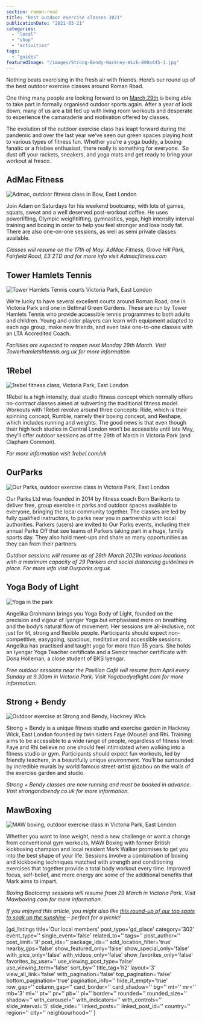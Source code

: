 ```yaml
---
section: roman-road
title: "Best outdoor exercise classes 2021"
publicationDate: "2021-03-21"
categories: 
  - "local"
  - "shop"
  - "activities"
tags: 
  - "guides"
featuredImage: "/images/Strong-Bendy-Hackney-Wick-800x445-1.jpg"
---
```


Nothing beats exercising in the fresh air with friends. Here’s our round up of the best outdoor exercise classes around Roman Road.

One thing many people are looking forward to on [March 29th](https://www.gov.uk/government/publications/covid-19-restrictions-posters-29-march-2021) is being able to take part in formally organised outdoor sports again. After a year of lock down, many of us are a bit fed up with living room workouts and desperate to experience the camaraderie and motivation offered by classes.

The evolution of the outdoor exercise class has leapt forward during the pandemic and over the last year we’ve seen our green spaces playing host to various types of fitness fun. Whether you’re a yoga buddy, a boxing fanatic or a frisbee enthusiast, there really is something for everyone.  So dust off your rackets, sneakers, and yoga mats and get ready to bring your workout al fresco. 

## AdMac Fitness

![Admac, outdoor fitness class in Bow, East London](/images/Admac-fitness-outdoor-exercise-class-1024x683.jpg)

Join Adam on Saturdays for his weekend bootcamp, with lots of games, squats, sweat and a well deserved post-workout coffee. He uses powerlifting, Olympic weightlifting, gymnastics, yoga, high intensity interval training and boxing in order to help you feel stronger and lose body fat. There are also one-on-one sessions, as well as semi private classes available.

_Classes will resume on the 17th of May. AdMac Fitness, Grove Hill Park, Fairfield Road, E3 2TD and for more info visit Admacfitness.com_

## Tower Hamlets Tennis

![Tower Hamlets Tennis courts Victoria Park, East London](/images/Tower-Hamlets-Tennis-Victoria-Park-1024x683.jpg)

We’re lucky to have several excellent courts around Roman Road, one in Victoria Park and one in Bethnal Green Gardens. These are run by Tower Hamlets Tennis who provide accessible tennis programmes to both adults and children. Young and older players can learn with equipment adapted to each age group, make new friends, and even take one-to-one classes with an LTA Accredited Coach.

_Facilities are expected to reopen next Monday 29th March. Visit Towerhamletshtennis.org.uk for more information_

## 1Rebel

![1rebel fitness class, Victoria Park, East London](/images/1rebel-victoria-park-1024x683.jpg)

1Rebel is a high intensity, dual studio fitness concept which normally offers no-contract classes aimed at subverting the traditional fitness model. Workouts with 1Rebel revolve around three concepts: Ride, which is their spinning concept, Rumble, namely their boxing concept, and Reshape, which includes running and weights. The good news is that even though their high tech studios in Central London won’t be accessible until late May, they’ll offer outdoor sessions as of the 29th of March in Victoria Park (and Clapham Common).

_For more information visit 1rebel.com/uk_

## OurParks

![Our Parks, outdoor exercise class in Victoria Park, East London](/images/Our-Parks-Victoria-Park-1024x683.jpg)

Our Parks Ltd was founded in 2014 by fitness coach Born Barikorto to deliver free, group exercise in parks and outdoor spaces available to everyone, bringing the local community together. The classes are led by fully qualified instructors, to parks near you in partnership with local authorities. Parkers (users) are invited to Our Parks events, including their annual Parks Off that see teams of Parkers taking part in a huge, family sports day. They also hold meet-ups and share as many opportunities as they can from their partners.

_Outdoor sessions will resume as of 29th March 2021in various locations with a maximum capacity of 29 Parkers and social distancing guidelines in place. For more info visit Ourparks.org.uk._

## Yoga Body of Light

![Yoga in the park](/images/angelika-yoga-victoria-park-1024x683.jpg)

Angelika Grohmann brings you Yoga Body of Light, founded on the precision and vigour of Iyengar Yoga but emphasised more on breathing and the body’s natural flow of movement. Her sessions are all-inclusive, not just for fit, strong and flexible people. Participants should expect non-competitive, easygoing, spacious, meditative and accessible sessions. Angelika has practised and taught yoga for more than 35 years. She holds an Iyengar Yoga Teacher certificate and a Senior teacher certificate with Dona Holleman, a close student of BKS Iyengar.

_Free outdoor sessions near the Pavilion Café will resume from April every Sunday at 9.30am in Victoria Park. Visit Yogabodyoflight.com for more information._

## Strong + Bendy

![Outdoor exercise at Strong and Bendy, Hackney Wick](/images/Strong-Bendy-Hackney-Wick-1024x683.jpg)

Strong + Bendy is a unique fitness studio and exercise garden in Hackney Wick, East London founded by twin sisters Faye (Mouse) and Rhi. Training aims to be accessible to a wide range of people, regardless of fitness level: Faye and Rhi believe no one should feel intimidated when walking into a fitness studio or gym. Participants should expect fun workouts, led by friendly teachers, in a beautifully unique environment. You'll be surrounded by incredible murals by world famous street-artist @zabou on the walls of the exercise garden and studio.

_Strong + Bendy classes are now running and must be booked in advance. Visit strongandbendy.co.uk for more information._

## MawBoxing

![MAW boxing, outdoor exercise class in Victoria Park, East London](/images/maw-boxing-mark-walker-1024x682.jpg)

Whether you want to lose weight, need a new challenge or want a change from conventional gym workouts, MAW Boxing with former British kickboxing champion and local resident Mark Walker promises to get you into the best shape of your life. Sessions involve a combination of boxing and kickboxing techniques matched with strength and conditioning exercises that together provide a total body workout every time. Improved focus, self-belief, and more energy are some of the additional benefits that Mark aims to impart.

_Boxing Bootcamp sessions will resume from 29 March in Victoria Park. Visit Mawboxing.com for more information._

_If you enjoyed this article, you might also like [this round-up of our top spots to soak up the sunshine](https://romanroadlondon.com/cecilia-cran-best-green-spaces/) – perfect for a picnic!_

\[gd\_listings title='Our local members' post\_type='gd\_place' category='302' event\_type='' single\_event='false' related\_to='' tags='' post\_author='' post\_limit='9' post\_ids='' package\_ids='' add\_location\_filter='true' nearby\_gps='false' show\_featured\_only='false' show\_special\_only='false' with\_pics\_only='false' with\_videos\_only='false' show\_favorites\_only='false' favorites\_by\_user='' use\_viewing\_post\_type='false' use\_viewing\_term='false' sort\_by='' title\_tag='h2' layout='3' view\_all\_link='false' with\_pagination='false' top\_pagination='false' bottom\_pagination='true' pagination\_info='' hide\_if\_empty='true' row\_gap='' column\_gap='' card\_border='' card\_shadow='' bg='' mt='' mr='' mb='3' ml='' pt='' pr='' pb='' pl='' border='' rounded='' rounded\_size='' shadow='' with\_carousel='' with\_indicators='' with\_controls='' slide\_interval='5' slide\_ride='' linked\_posts='' linked\_post\_id='' country='' region='' city='' neighbourhood='' \]
